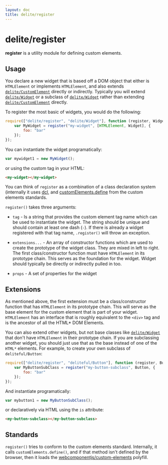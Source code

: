 ```yaml
---
layout: doc
title: delite/register
---
```


# delite/register

**register** is a utility module for defining custom elements.

## Usage

You declare a new widget that is based off a DOM object that either is
`HTMLElement` or implements `HTMLElement`, and also extends [`delite/CustomElement`](CustomElement.md) directly or indirectly.
Typically you will extend [`delite/Widget`](Widget.md) or a subclass of [`delite/Widget`](Widget.md) rather than extending
[`delite/CustomElement`](CustomElement.md) directly.

To register the most basic of widgets, you would do the following:

```js
require(["delite/register", "delite/Widget"], function (register, Widget) {
	var MyWidget = register("my-widget", [HTMLElement, Widget], {
		foo: "bar"
	});
});
```

You can instantiate the widget programatically:

```js
var mywidget1 = new MyWidget();
```

or using the custom tag in your HTML:

```html
<my-widget></my-widget>
```

You can think of `register` as a combination of a class declaration system (internally it uses [dcl](http://dcljs.org),
and [customElements.define](https://developer.mozilla.org/en-US/docs/Web/Web_Components/Using_custom_elements)
from the custom elements standards.


`register()` takes three arguments:

* `tag` - Is a string that provides the custom element tag name which can be used to instantiate the widget.  The string
  should be unique and should contain at least one dash (`-`).  If there is already a widget
  registered with that tag name, `.register()` will throw an exception.

* `extensions...` - An array of constructor functions which are used
  to create the prototype of the widget class.  They are mixed in left to right.  The first
  class/constructor function must have `HTMLElement` in its prototype chain.  This serves as the
  foundation for the widget.   Widget should typically be directly or indirectly pulled in too.

* `props` - A set of properties for the widget

## Extensions

As mentioned above, the first extension must be a class/constructor function that has `HTMLElement` in its prototype
chain.  This will serve as the base element for the custom element that is part of your widget.  `HTMLElement` has an
interface that is roughly equivalent to the `<div>` tag and is the ancestor of all the HTML* DOM Elements.

You can also extend other widgets, but not base classes like [`delite/Widget`](Widget.md) that don't have `HTMLElement` in their
prototype chain.  If you are subclassing another widget, you should just use that as the base instead of one of the
`HTML*` elements.  For example, to create your own subclass of `deliteful/Button`:

```js
require(["delite/register", "deliteful/Button"], function (register, Button) {
	var MyButtonSubClass = register("my-button-subclass", Button, {
		foo: "bar"
	});
});
```

And instantiate programatically:

```js
var mybutton1 = new MyButtonSubClass();
```

or declaratively via HTML using the `is` attribute:

```html
<my-button-subclass></my-button-subclass>
```

## Standards

`register()` tries to conform to the custom elements standard.
Internally, it calls `customElements.define()`, and if that method
isn't defined by the browser, then it loads the
[webcomponentjs/custom-elements](https://github.com/webcomponents/custom-elements)
polyfill.

